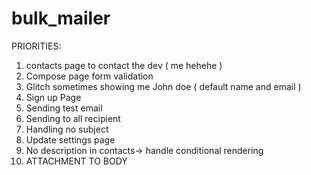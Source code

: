 # bulk_mailer


PRIORITIES:
1. contacts page to contact the dev ( me hehehe )
2. Compose page form validation
3. Glitch sometimes showing me John doe ( default name and email )
4. Sign up Page
5. Sending test email
6. Sending to all recipient
8. Handling no subject
7. Update settings page
9. No description in contacts-> handle conditional rendering
10. ATTACHMENT TO BODY
































